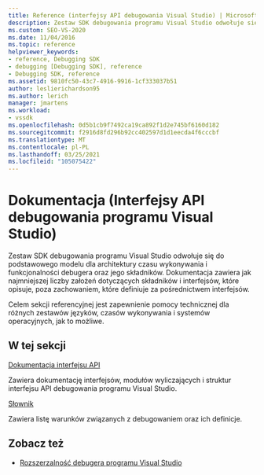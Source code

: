 ```yaml
---
title: Reference (interfejsy API debugowania Visual Studio) | Microsoft Docs
description: Zestaw SDK debugowania programu Visual Studio odwołuje się do podstawowego modelu dla architektury czasu wykonywania i funkcjonalności debugera oraz jego składników.
ms.custom: SEO-VS-2020
ms.date: 11/04/2016
ms.topic: reference
helpviewer_keywords:
- reference, Debugging SDK
- debugging [Debugging SDK], reference
- Debugging SDK, reference
ms.assetid: 9810fc50-43c7-4916-9916-1cf333037b51
author: leslierichardson95
ms.author: lerich
manager: jmartens
ms.workload:
- vssdk
ms.openlocfilehash: 0d5b1cb9f7492ca19ca892f1d2e745bf6160d182
ms.sourcegitcommit: f2916d8fd296b92cc402597d1d1eecda4f6cccbf
ms.translationtype: MT
ms.contentlocale: pl-PL
ms.lasthandoff: 03/25/2021
ms.locfileid: "105075422"
---
```

# <a name="reference-visual-studio-debugging-apis"></a>Dokumentacja (Interfejsy API debugowania programu Visual Studio)

Zestaw SDK debugowania programu Visual Studio odwołuje się do podstawowego modelu dla architektury czasu wykonywania i funkcjonalności debugera oraz jego składników. Dokumentacja zawiera jak najmniejszej liczby założeń dotyczących składników i interfejsów, które opisuje, poza zachowaniem, które definiuje za pośrednictwem interfejsów.

Celem sekcji referencyjnej jest zapewnienie pomocy technicznej dla różnych zestawów języków, czasów wykonywania i systemów operacyjnych, jak to możliwe.

## <a name="in-this-section"></a>W tej sekcji

[Dokumentacja interfejsu API](../../../extensibility/debugger/reference/api-reference-visual-studio-debugging.md)

Zawiera dokumentację interfejsów, modułów wyliczających i struktur interfejsu API debugowania programu Visual Studio.

[Słownik](../../../extensibility/debugger/reference/visual-studio-debugger-glossary.md)

Zawiera listę warunków związanych z debugowaniem oraz ich definicje.

## <a name="see-also"></a>Zobacz też

- [Rozszerzalność debugera programu Visual Studio](../../../extensibility/debugger/visual-studio-debugger-extensibility.md)
